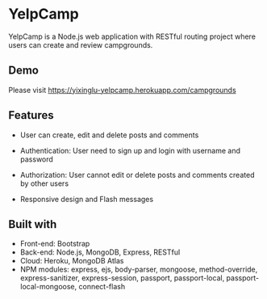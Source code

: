 # YelpCamp

YelpCamp is a Node.js web application with RESTful routing project where users can create and review campgrounds.

## Demo
Please visit https://yixinglu-yelpcamp.herokuapp.com/campgrounds

## Features

* User can create, edit and delete posts and comments
  
* Authentication: User need to sign up and login with username and password
  
* Authorization: User cannot edit or delete posts and comments created by other users

* Responsive design and Flash messages

## Built with

* Front-end: Bootstrap
* Back-end: Node.js, MongoDB, Express, RESTful
* Cloud: Heroku, MongoDB Atlas
* NPM modules: express, ejs, body-parser, mongoose, method-override, express-sanitizer, express-session, passport, passport-local, passport-local-mongoose, connect-flash
